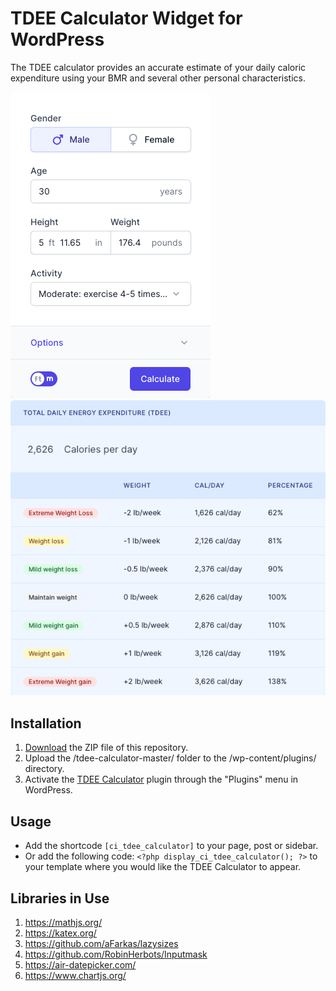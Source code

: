 # TDEE Calculator Widget for WordPress

The TDEE calculator provides an accurate estimate of your daily caloric expenditure using your BMR and several other personal characteristics. 

![TDEE Calculator Input Form](/assets/images/screenshot-1.png "TDEE Calculator Input Form")
![TDEE Calculator Calculation Results](/assets/images/screenshot-2.png "TDEE Calculator Calculation Results")

## Installation

1. [Download](https://github.com/pub-calculator-io/age-calculator/archive/refs/heads/master.zip) the ZIP file of this repository.
2. Upload the /tdee-calculator-master/ folder to the /wp-content/plugins/ directory.
3. Activate the [TDEE Calculator](https://www.calculator.io/tdee-calculator/ "TDEE Calculator Homepage") plugin through the "Plugins" menu in WordPress.

## Usage
* Add the shortcode `[ci_tdee_calculator]` to your page, post or sidebar.
* Or add the following code: `<?php display_ci_tdee_calculator(); ?>` to your template where you would like the TDEE Calculator to appear.

## Libraries in Use
1. https://mathjs.org/
2. https://katex.org/
3. https://github.com/aFarkas/lazysizes
4. https://github.com/RobinHerbots/Inputmask
5. https://air-datepicker.com/
6. https://www.chartjs.org/
